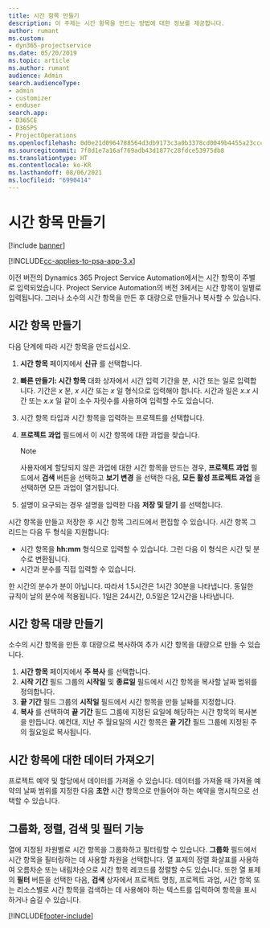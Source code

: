 ```yaml
---
title: 시간 항목 만들기
description: 이 주제는 시간 항목을 만드는 방법에 대한 정보를 제공합니다.
author: rumant
ms.custom:
- dyn365-projectservice
ms.date: 05/20/2019
ms.topic: article
ms.author: rumant
audience: Admin
search.audienceType:
- admin
- customizer
- enduser
search.app:
- D365CE
- D365PS
- ProjectOperations
ms.openlocfilehash: 0d0e21d0964788564d3db9173c3a0b3378cd0049b4455a23ccc1bccd1c21d9e7
ms.sourcegitcommit: 7f8d1e7a16af769adb43d1877c28fdce53975db8
ms.translationtype: HT
ms.contentlocale: ko-KR
ms.lasthandoff: 08/06/2021
ms.locfileid: "6990414"
---
```

# <a name="create-time-entries"></a>시간 항목 만들기

[!include [banner](../includes/psa-now-project-operations.md)]

[!INCLUDE[cc-applies-to-psa-app-3.x](../includes/cc-applies-to-psa-app-3x.md)]

이전 버전의 Dynamics 365 Project Service Automation에서는 시간 항목이 주별로 입력되었습니다. Project Service Automation의 버전 3에서는 시간 항목이 일별로 입력됩니다. 그러나 소수의 시간 항목을 만든 후 대량으로 만들거나 복사할 수 있습니다.

## <a name="create-a-time-entry"></a>시간 항목 만들기

다음 단계에 따라 시간 항목을 만드십시오.

1. **시간 항목** 페이지에서 **신규** 를 선택합니다.
2. **빠른 만들기: 시간 항목** 대화 상자에서 시간 입력 기간을 분, 시간 또는 일로 입력합니다. 기간은 *x* 분, *x* 시간 또는 *x* 일 형식으로 입력해야 합니다. 시간과 일은 *x.x* 시간 또는 *x.x* 일 같이 소수 자릿수를 사용하여 입력할 수도 있습니다.
3. 시간 항목 타입과 시간 항목을 입력하는 프로젝트를 선택합니다.
4. **프로젝트 과업** 필드에서 이 시간 항목에 대한 과업을 찾습니다.

    > [!NOTE]
    > 사용자에게 할당되지 않은 과업에 대한 시간 항목을 만드는 경우, **프로젝트 과업** 필드에서 **검색** 버튼을 선택하고 **보기 변경** 을 선택한 다음, **모든 활성 프로젝트 과업** 을 선택하면 모든 과업이 열거됩니다.

5. 설명이 요구되는 경우 설명을 입력한 다음 **저장 및 닫기** 를 선택합니다.

시간 항목을 만들고 저장한 후 시간 항목 그리드에서 편집할 수 있습니다. 시간 항목 그리드는 다음 두 형식을 지원합니다:

- 시간 항목을 **hh:mm** 형식으로 입력할 수 있습니다. 그런 다음 이 형식은 시간 및 분수로 변환됩니다.
- 시간과 분수를 직접 입력할 수 있습니다.

한 시간의 분수가 분이 아닙니다. 따라서 1.5시간은 1시간 30분을 나타냅니다. 동일한 규칙이 날의 분수에 적용됩니다. 1일은 24시간, 0.5일은 12시간을 나타냅니다.

## <a name="bulk-create-time-entries"></a>시간 항목 대량 만들기

소수의 시간 항목을 만든 후 대량으로 복사하여 추가 시간 항목을 대량으로 만들 수 있습니다.

1. **시간 항목** 페이지에서 **주 복사** 를 선택합니다.
2. **시작 기간** 필드 그룹의 **시작일** 및 **종료일** 필드에서 시간 항목을 복사할 날짜 범위를 정의합니다.
3. **끝 기간** 필드 그룹의 **시작일** 필드에서 시간 항목을 만들 날짜를 지정합니다.
4. **복사** 를 선택하여 **끝 기간** 필드 그룹에 지정된 요일에 해당하는 시간 항목의 복사본을 만듭니다. 예컨대, 지난 주 월요일의 시간 항목은 **끝 기간** 필드 그룹에 지정된 주의 월요일로 복사됩니다.

## <a name="import-data-for-time-entries"></a>시간 항목에 대한 데이터 가져오기

프로젝트 예약 및 할당에서 데이터를 가져올 수 있습니다. 데이터를 가져올 때 가져올 예약의 날짜 범위를 지정한 다음 **초안** 시간 항목으로 만들어야 하는 예약을 명시적으로 선택할 수 있습니다.

## <a name="group-by-sort-search-and-filter-capabilities"></a>그룹화, 정렬, 검색 및 필터 기능

열에 지정된 차원별로 시간 항목을 그룹화하고 필터링할 수 있습니다. **그룹화** 필드에서 시간 항목을 필터링하는 데 사용할 차원을 선택합니다. 열 표제의 정렬 화살표를 사용하여 오름차순 또는 내림차순으로 시간 항목 레코드를 정렬할 수도 있습니다. 또한 열 표제의 **필터** 버튼을 선택한 다음, **검색** 상자에서 프로젝트 명칭, 프로젝트 과업, 시간 항목 또는 리소스별로 시간 항목을 검색하는 데 사용해야 하는 텍스트를 입력하여 항목을 표시하거나 숨길 수 있습니다.


[!INCLUDE[footer-include](../includes/footer-banner.md)]